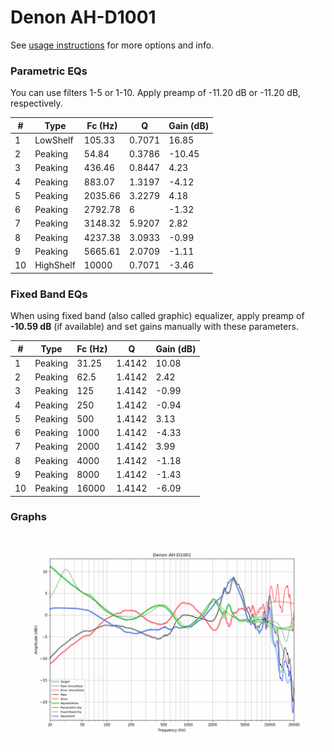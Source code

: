 # Denon AH-D1001
See [usage instructions](https://github.com/jaakkopasanen/AutoEq#usage) for more options and info.

### Parametric EQs
You can use filters 1-5 or 1-10. Apply preamp of -11.20 dB or -11.20 dB, respectively.

|   # | Type      |   Fc (Hz) |      Q |   Gain (dB) |
|-----|-----------|-----------|--------|-------------|
|   1 | LowShelf  |    105.33 | 0.7071 |       16.85 |
|   2 | Peaking   |     54.84 | 0.3786 |      -10.45 |
|   3 | Peaking   |    436.46 | 0.8447 |        4.23 |
|   4 | Peaking   |    883.07 | 1.3197 |       -4.12 |
|   5 | Peaking   |   2035.66 | 3.2279 |        4.18 |
|   6 | Peaking   |   2792.78 | 6      |       -1.32 |
|   7 | Peaking   |   3148.32 | 5.9207 |        2.82 |
|   8 | Peaking   |   4237.38 | 3.0933 |       -0.99 |
|   9 | Peaking   |   5665.61 | 2.0709 |       -1.11 |
|  10 | HighShelf |  10000    | 0.7071 |       -3.46 |

### Fixed Band EQs
When using fixed band (also called graphic) equalizer, apply preamp of **-10.59 dB** (if available) and set gains manually with these parameters.

|   # | Type    |   Fc (Hz) |      Q |   Gain (dB) |
|-----|---------|-----------|--------|-------------|
|   1 | Peaking |     31.25 | 1.4142 |       10.08 |
|   2 | Peaking |     62.5  | 1.4142 |        2.42 |
|   3 | Peaking |    125    | 1.4142 |       -0.99 |
|   4 | Peaking |    250    | 1.4142 |       -0.94 |
|   5 | Peaking |    500    | 1.4142 |        3.13 |
|   6 | Peaking |   1000    | 1.4142 |       -4.33 |
|   7 | Peaking |   2000    | 1.4142 |        3.99 |
|   8 | Peaking |   4000    | 1.4142 |       -1.18 |
|   9 | Peaking |   8000    | 1.4142 |       -1.43 |
|  10 | Peaking |  16000    | 1.4142 |       -6.09 |

### Graphs
![](./Denon%20AH-D1001.png)
